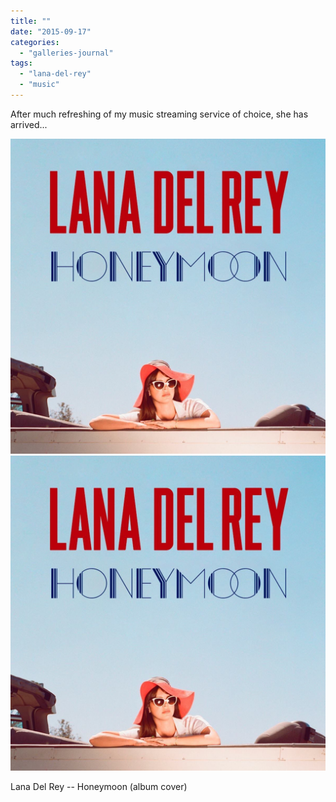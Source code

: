 ```yaml
---
title: ""
date: "2015-09-17"
categories: 
  - "galleries-journal"
tags: 
  - "lana-del-rey"
  - "music"
---
```


After much refreshing of my music streaming service of choice, she has arrived...

[![](images/honeymoon-by-lana-del-rey.jpg)](images/honeymoon-by-lana-del-rey.jpg)
[![](images/honeymoon-by-lana-del-rey.jpg)](images/honeymoon-by-lana-del-rey.jpg)

Lana Del Rey -- Honeymoon (album cover)
